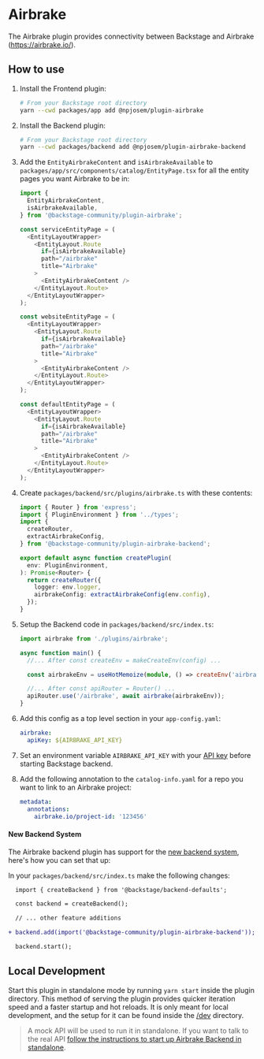 # Airbrake

The Airbrake plugin provides connectivity between Backstage and Airbrake (https://airbrake.io/).

## How to use

1. Install the Frontend plugin:

   ```bash
   # From your Backstage root directory
   yarn --cwd packages/app add @npjosem/plugin-airbrake
   ```

2. Install the Backend plugin:

   ```bash
   # From your Backstage root directory
   yarn --cwd packages/backend add @npjosem/plugin-airbrake-backend
   ```

3. Add the `EntityAirbrakeContent` and `isAirbrakeAvailable` to `packages/app/src/components/catalog/EntityPage.tsx` for all the entity pages you want Airbrake to be in:

   ```typescript jsx
   import {
     EntityAirbrakeContent,
     isAirbrakeAvailable,
   } from '@backstage-community/plugin-airbrake';

   const serviceEntityPage = (
     <EntityLayoutWrapper>
       <EntityLayout.Route
         if={isAirbrakeAvailable}
         path="/airbrake"
         title="Airbrake"
       >
         <EntityAirbrakeContent />
       </EntityLayout.Route>
     </EntityLayoutWrapper>
   );

   const websiteEntityPage = (
     <EntityLayoutWrapper>
       <EntityLayout.Route
         if={isAirbrakeAvailable}
         path="/airbrake"
         title="Airbrake"
       >
         <EntityAirbrakeContent />
       </EntityLayout.Route>
     </EntityLayoutWrapper>
   );

   const defaultEntityPage = (
     <EntityLayoutWrapper>
       <EntityLayout.Route
         if={isAirbrakeAvailable}
         path="/airbrake"
         title="Airbrake"
       >
         <EntityAirbrakeContent />
       </EntityLayout.Route>
     </EntityLayoutWrapper>
   );
   ```

4. Create `packages/backend/src/plugins/airbrake.ts` with these contents:

   ```typescript
   import { Router } from 'express';
   import { PluginEnvironment } from '../types';
   import {
     createRouter,
     extractAirbrakeConfig,
   } from '@backstage-community/plugin-airbrake-backend';

   export default async function createPlugin(
     env: PluginEnvironment,
   ): Promise<Router> {
     return createRouter({
       logger: env.logger,
       airbrakeConfig: extractAirbrakeConfig(env.config),
     });
   }
   ```

5. Setup the Backend code in `packages/backend/src/index.ts`:

   ```typescript
   import airbrake from './plugins/airbrake';

   async function main() {
     //... After const createEnv = makeCreateEnv(config) ...

     const airbrakeEnv = useHotMemoize(module, () => createEnv('airbrake'));

     //... After const apiRouter = Router() ...
     apiRouter.use('/airbrake', await airbrake(airbrakeEnv));
   }
   ```

6. Add this config as a top level section in your `app-config.yaml`:

   ```yaml
   airbrake:
     apiKey: ${AIRBRAKE_API_KEY}
   ```

7. Set an environment variable `AIRBRAKE_API_KEY` with your [API key](https://airbrake.io/docs/api/#authentication)
   before starting Backstage backend.

8. Add the following annotation to the `catalog-info.yaml` for a repo you want to link to an Airbrake project:

   ```yaml
   metadata:
     annotations:
       airbrake.io/project-id: '123456'
   ```

#### New Backend System

The Airbrake backend plugin has support for the [new backend system](https://backstage.io/docs/backend-system/), here's how you can set that up:

In your `packages/backend/src/index.ts` make the following changes:

```diff
  import { createBackend } from '@backstage/backend-defaults';

  const backend = createBackend();

  // ... other feature additions

+ backend.add(import('@backstage-community/plugin-airbrake-backend'));

  backend.start();
```

## Local Development

Start this plugin in standalone mode by running `yarn start` inside the plugin directory. This method of serving the plugin provides quicker
iteration speed and a faster startup and hot reloads. It is only meant for local development, and the setup for it can
be found inside the [/dev](./dev) directory.

> A mock API will be used to run it in standalone. If you want to talk to the real API [follow the instructions to start up Airbrake Backend in standalone](../airbrake-backend/README.md#local-development).
